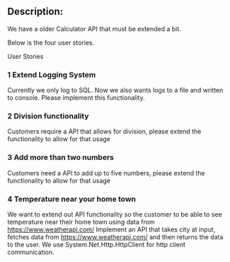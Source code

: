 ## Description:

We have a older Calculator API that must be extended a bit. 

Below is the four user stories.

User Stories

### 1 Extend Logging System
Currently we only log to SQL. Now we also wants logs to a file and written to console.
Please implement this functionality.

### 2 Division functionality
Customers require a API that allows for division, please extend the functionality to allow for that usage

### 3 Add more than two numbers 
Customers need a API to add up to five numbers, please extend the functionality to allow for that usage

### 4 Temperature near your home town
We want to extend out API functionality so the customer to be able to see temperature near their home town using data from https://www.weatherapi.com/ 
Implement an API that takes city at input, fetches data from https://www.weatherapi.com/ and then returns the data to the user.
We use System.Net.Http.HttpClient for http client communication.

